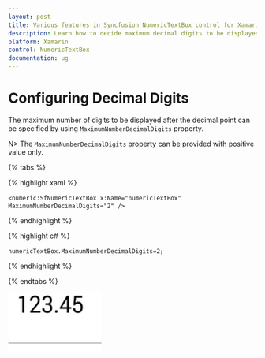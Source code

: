```yaml
---
layout: post
title: Various features in Syncfusion NumericTextBox control for Xamarin.Forms
description: Learn how to decide maximum decimal digits to be displayed and nullable value support in NumericTextBox.
platform: Xamarin
control: NumericTextBox
documentation: ug
---
```

# Configuring Decimal Digits

The maximum number of digits to be displayed after the decimal point can be specified by using `MaximumNumberDecimalDigits` property. 

N> The `MaximumNumberDecimalDigits` property can be provided with positive value only.

{% tabs %}

{% highlight xaml %}

	<numeric:SfNumericTextBox x:Name="numericTextBox" MaximumNumberDecimalDigits="2" />
	
{% endhighlight %}

{% highlight c# %}

	numericTextBox.MaximumNumberDecimalDigits=2;
  
{% endhighlight %}

{% endtabs %}

![](images/MaximumNumberDecimalDigits.png)

